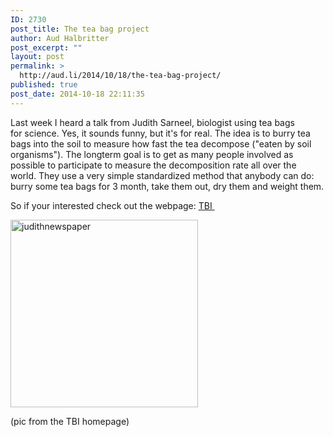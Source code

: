 ```yaml
---
ID: 2730
post_title: The tea bag project
author: Aud Halbritter
post_excerpt: ""
layout: post
permalink: >
  http://aud.li/2014/10/18/the-tea-bag-project/
published: true
post_date: 2014-10-18 22:11:35
---
```

Last week I heard a talk from Judith Sarneel, biologist using tea bags for science. Yes, it sounds funny, but it's for real. The idea is to burry tea bags into the soil to measure how fast the tea decompose ("eaten by soil organisms"). The longterm goal is to get as many people involved as possible to participate to measure the decomposition rate all over the world. They use a very simple standardized method that anybody can do: burry some tea bags for 3 month, take them out, dry them and weight them.

So if your interested check out the webpage: <a href="http://www.decolab.org/tbi/">TBI </a>

<a href="http://aud.li/wp-content/uploads/2014/10/judithnewspaper.png"><img class="alignnone size-full wp-image-2734" src="http://aud.li/wp-content/uploads/2014/10/judithnewspaper.png" alt="judithnewspaper" width="300" height="300" /></a>

(pic from the TBI homepage)

&nbsp;

&nbsp;
